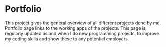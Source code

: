 # Portfolio

This project gives the general overview of all different projects done by me.
Portfolio page links to the working apps of the projects.
This page is regularly updated as and when I do new programming projects, to improve my coding skills and show these to any potential employers.
